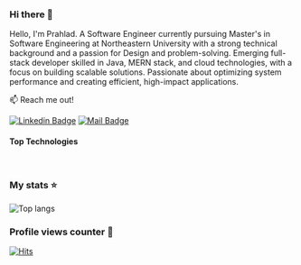 ### Hi there 👋

Hello, I'm Prahlad. A Software Engineer currently pursuing Master's in Software Engineering at Northeastern University with a strong technical background and a passion for Design and problem-solving. Emerging full-stack developer skilled in Java, MERN stack, and cloud technologies, with a focus on building scalable solutions. Passionate about optimizing system performance and creating efficient, high-impact applications.

:mailbox: Reach me out!


[![Linkedin Badge](https://img.shields.io/badge/LinkedIn-0A66C2?style=flat&logo=Prahlad_Narayan&logoColor=white)](https://www.linkedin.com/in/prahlad-narayan/)
[![Mail Badge](https://img.shields.io/badge/Outlook-0078D4?style=flat&logo=Prahlad_Narayan&logoColor=white)](mailto:narayan.p@northeastern.edu)

#### Top Technologies



<br/>

### My stats ⭐

<div align="left">
<img alt="Top langs" src="https://github-readme-stats.vercel.app/api/top-langs/?username=prahlad-narayan&layout=compact&&langs_count=8"/>
</div>

### Profile views counter 👀
[![Hits](https://u8views.com/api/v1/github/profiles/63663261/views/day-week-month-total-count.svg)](https://u8views.com/github/Breadcrumbsprahlad-narayan)
